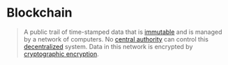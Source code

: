 # Blockchain

> A public trail of time-stamped data that is [immutable](immutable) and is managed by a network of computers.
No [central authority](centralization) can control this [decentralized](decentralization) system.
Data in this network is encrypted by [cryptographic encryption](cryptography).
